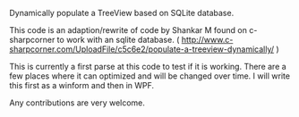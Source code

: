 Dynamically populate a TreeView based on SQLite database.

This code is an adaption/rewrite of code by Shankar M found on c-sharpcorner to work with an sqlite database.
( http://www.c-sharpcorner.com/UploadFile/c5c6e2/populate-a-treeview-dynamically/ )

This is currently a first parse at this code to test if it is working. There are a few places where it can optimized and will be changed over time. I will write this first as a winform and then in WPF.

Any contributions are very welcome.
